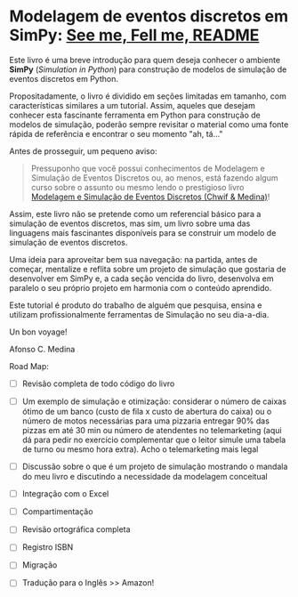 # Modelagem de eventos discretos em SimPy: [See me, Fell me, README](https://www.youtube.com/watch?v=RC_MS-tG5vw)

Este livro é uma breve introdução para quem deseja conhecer o ambiente **SimPy** \(_Simulation in Python_\) para construção de modelos de simulação de eventos discretos em Python.

Propositadamente, o livro é dividido em seções limitadas em tamanho, com características similares a um tutorial. Assim, aqueles que desejam conhecer esta fascinante ferramenta em Python para construção de modelos de simulação, poderão sempre revisitar o material como uma fonte rápida de referência e encontrar o seu momento "ah, tá..."

Antes de prosseguir, um pequeno aviso:

> Pressuponho que você possui conhecimentos de Modelagem e Simulação de Eventos Discretos ou, ao menos, está fazendo algum curso sobre o assunto ou mesmo lendo o prestigioso livro [Modelagem e Simulação de Eventos Discretos \(Chwif & Medina\)](http://livrosimulacao.eng.br/)!

Assim, este livro não se pretende como um referencial básico para a simulação de eventos discretos, mas sim, um livro sobre uma das linguagens mais fascinantes disponíveis para se construir um modelo de simulação de eventos discretos.

Uma ideia para aproveitar bem sua navegação: na partida, antes de começar, mentalize e reflita sobre um projeto de simulação que gostaria de desenvolver em SimPy e, a cada seção vencida do livro, desenvolva em paralelo o seu próprio projeto em harmonia com o conteúdo aprendido.

Este tutorial é produto do trabalho de alguém que pesquisa, ensina e utilizam profissionalmente ferramentas de Simulação no seu dia-a-dia.

Un bon voyage!

Afonso C. Medina



Road Map:

* [ ] Revisão completa de todo código do livro
* [ ] Um exemplo de simulação e otimização: considerar o número de caixas ótimo de um banco \(custo de fila x custo de abertura do caixa\) ou o número de motos necessárias para uma pizzaria entregar 90% das pizzas em até 30 min ou número de atendentes no telemarketing \(aqui dá para pedir no exercício complementar que o leitor simule uma tabela de turno ou mesmo hora extra\). Acho o telemarketing mais legal
* [ ] Discussão sobre o que é um projeto de simulação mostrando o mandala do meu livro e discutindo a necessidade da modelagem conceitual
* [ ] Integração com o Excel
* [ ] Compartimentação
* [ ] Revisão ortográfica completa
* [ ] Registro ISBN
* [ ] Migração
* [ ] Tradução para o Inglês &gt;&gt; Amazon!



